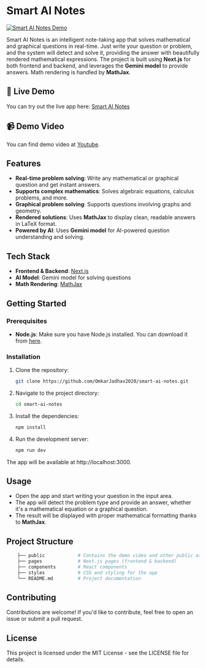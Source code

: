 # Smart AI Notes

[![Smart AI Notes Demo](https://img.shields.io/badge/Demo-Live%20App-brightgreen)](https://smart-ai-notes.vercel.app/)

Smart AI Notes is an intelligent note-taking app that solves mathematical and graphical questions in real-time. Just write your question or problem, and the system will detect and solve it, providing the answer with beautifully rendered mathematical expressions. The project is built using **Next.js** for both frontend and backend, and leverages the **Gemini model** to provide answers. Math rendering is handled by **MathJax**.

## 🚀 Live Demo
You can try out the live app here: [Smart AI Notes](https://smart-ai-notes.vercel.app/)

## 📹 Demo Video
You can find demo video at [Youtube](https://youtu.be/jN0tGNHqr6w).

## Features
- **Real-time problem solving**: Write any mathematical or graphical question and get instant answers.
- **Supports complex mathematics**: Solves algebraic equations, calculus problems, and more.
- **Graphical problem solving**: Supports questions involving graphs and geometry.
- **Rendered solutions**: Uses **MathJax** to display clean, readable answers in LaTeX format.
- **Powered by AI**: Uses **Gemini model** for AI-powered question understanding and solving.

## Tech Stack
- **Frontend & Backend**: [Next.js](https://nextjs.org/)
- **AI Model**: Gemini model for solving questions
- **Math Rendering**: [MathJax](https://www.mathjax.org/)

## Getting Started

### Prerequisites
- **Node.js**: Make sure you have Node.js installed. You can download it from [here](https://nodejs.org/).

### Installation
1. Clone the repository:
   ```bash
   git clone https://github.com/OmkarJadhav2020/smart-ai-notes.git
2. Navigate to the project directory:
    ```bash
    cd smart-ai-notes
3. Install the dependencies:
    ```bash
    npm install
4. Run the development server:
    ```bash
    npm run dev
The app will be available at http://localhost:3000.

## Usage
- Open the app and start writing your question in the input area.
- The app will detect the problem type and provide an answer, whether it's a mathematical equation or a graphical question.
- The result will be displayed with proper mathematical formatting thanks to **MathJax**.

## Project Structure
```bash
    ├── public            # Contains the demo video and other public assets
    ├── pages             # Next.js pages (frontend & backend)
    ├── components        # React components
    ├── styles            # CSS and styling for the app
    └── README.md         # Project documentation
```
## Contributing
Contributions are welcome! If you'd like to contribute, feel free to open an issue or submit a pull request.

## License
This project is licensed under the MIT License - see the LICENSE file for details.